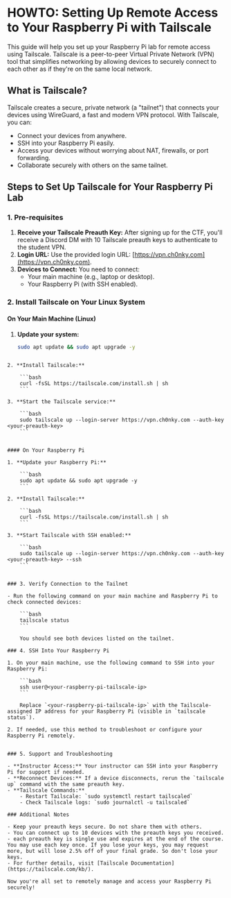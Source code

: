 # HOWTO: Setting Up Remote Access to Your Raspberry Pi with Tailscale

This guide will help you set up your Raspberry Pi lab for remote access using Tailscale. Tailscale is a peer-to-peer Virtual Private Network (VPN) tool that simplifies networking by allowing devices to securely connect to each other as if they're on the same local network.

## What is Tailscale?

Tailscale creates a secure, private network (a "tailnet") that connects your devices using WireGuard, a fast and modern VPN protocol. With Tailscale, you can:

- Connect your devices from anywhere.
- SSH into your Raspberry Pi easily.
- Access your devices without worrying about NAT, firewalls, or port forwarding.
- Collaborate securely with others on the same tailnet.

## Steps to Set Up Tailscale for Your Raspberry Pi Lab

### 1. Pre-requisites

1. **Receive your Tailscale Preauth Key:** After signing up for the CTF, you'll receive a Discord DM with 10 Tailscale preauth keys to authenticate to the student VPN.
2. **Login URL:** Use the provided login URL: [https://vpn.ch0nky.com](https://vpn.ch0nky.com).
3. **Devices to Connect:** You need to connect:
   - Your main machine (e.g., laptop or desktop).
   - Your Raspberry Pi (with SSH enabled).

### 2. Install Tailscale on Your Linux System

#### On Your Main Machine (Linux)
1. **Update your system:**
   ```bash
   sudo apt update && sudo apt upgrade -y
```

2. **Install Tailscale:**
    
    ```bash
    curl -fsSL https://tailscale.com/install.sh | sh
    ```
    
3. **Start the Tailscale service:**
    
    ```bash
    sudo tailscale up --login-server https://vpn.ch0nky.com --auth-key <your-preauth-key>
    ```
    

#### On Your Raspberry Pi

1. **Update your Raspberry Pi:**
    
    ```bash
    sudo apt update && sudo apt upgrade -y
    ```
    
2. **Install Tailscale:**
    
    ```bash
    curl -fsSL https://tailscale.com/install.sh | sh
    ```
    
3. **Start Tailscale with SSH enabled:**
    
    ```bash
    sudo tailscale up --login-server https://vpn.ch0nky.com --auth-key <your-preauth-key> --ssh
    ```
    

### 3. Verify Connection to the Tailnet

- Run the following command on your main machine and Raspberry Pi to check connected devices:
    
    ```bash
    tailscale status
    ```
    
    You should see both devices listed on the tailnet.

### 4. SSH Into Your Raspberry Pi

1. On your main machine, use the following command to SSH into your Raspberry Pi:
    
    ```bash
    ssh user@<your-raspberry-pi-tailscale-ip>
    ```
    
    Replace `<your-raspberry-pi-tailscale-ip>` with the Tailscale-assigned IP address for your Raspberry Pi (visible in `tailscale status`).
    
2. If needed, use this method to troubleshoot or configure your Raspberry Pi remotely.
    

### 5. Support and Troubleshooting

- **Instructor Access:** Your instructor can SSH into your Raspberry Pi for support if needed.
- **Reconnect Devices:** If a device disconnects, rerun the `tailscale up` command with the same preauth key.
- **Tailscale Commands:**
    - Restart Tailscale: `sudo systemctl restart tailscaled`
    - Check Tailscale logs: `sudo journalctl -u tailscaled`

### Additional Notes

- Keep your preauth keys secure. Do not share them with others.
- You can connect up to 10 devices with the preauth keys you received.
- each preauth key is single use and expires at the end of the course. You may use each key once. If you lose your keys, you may request more, but will lose 2.5% off of your final grade. So don't lose your keys.
- For further details, visit [Tailscale Documentation](https://tailscale.com/kb/).

Now you're all set to remotely manage and access your Raspberry Pi securely!